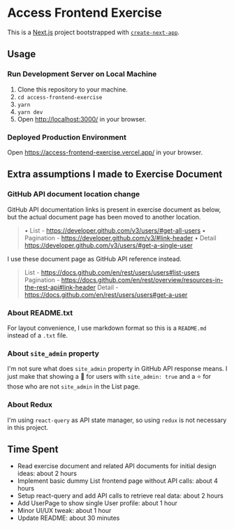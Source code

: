 # Access Frontend Exercise

This is a [Next.js](https://nextjs.org/) project bootstrapped with [`create-next-app`](https://github.com/vercel/next.js/tree/canary/packages/create-next-app).

## Usage

### Run Development Server on Local Machine

1. Clone this repository to your machine.
2. `cd access-frontend-exercise`
3. `yarn`
4. `yarn dev`
5. Open <http://localhost:3000/> in your browser.

### Deployed Production Environment

Open <https://access-frontend-exercise.vercel.app/> in your browser.

## Extra assumptions I made to Exercise Document

### GitHub API document location change

GitHub API documentation links is present in exercise document as below, but the actual document page has been moved to another location.
> • List - <https://developer.github.com/v3/users/#get-all-users>
> • Pagination - <https://developer.github.com/v3/#link-header>
> • Detail <https://developer.github.com/v3/users/#get-a-single-user>

I use these document page as GitHub API reference instead.
> List - <https://docs.github.com/en/rest/users/users#list-users>
> Pagination - <https://docs.github.com/en/rest/overview/resources-in-the-rest-api#link-header>
> Detail - <https://docs.github.com/en/rest/users/users#get-a-user>

### About README.txt

For layout convenience, I use markdown format so this is a `README.md` instead of a `.txt` file.

### About `site_admin` property

I'm not sure what does `site_admin` property in GitHub API response means. I just make that showing a 🌟 for users with `site_admin: true` and a ⭐ for those who are not `site_admin` in the List page.

### About Redux

I'm using `react-query` as API state manager, so using `redux` is not necessary in this project.

## Time Spent

- Read exercise document and related API documents for initial design ideas: about 2 hours
- Implement basic dummy List frontend page without API calls: about 4 hours
- Setup react-query and add API calls to retrieve real data: about 2 hours
- Add UserPage to show single User profile: about 1 hour
- Minor UI/UX tweak: about 1 hour
- Update README: about 30 minutes
